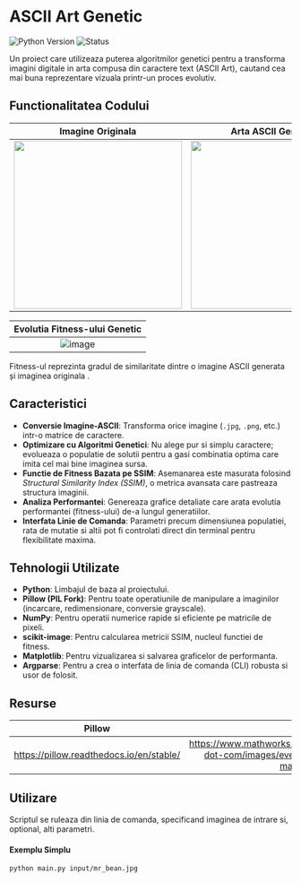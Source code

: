 # ASCII Art Genetic

![Python Version](https://img.shields.io/badge/Python-3.8%2B-blue?style=for-the-badge&logo=python)
![Status](https://img.shields.io/badge/Status-Functional-brightgreen?style=for-the-badge)

Un proiect care utilizeaza puterea algoritmilor genetici pentru a transforma imagini digitale in arta compusa din caractere text (ASCII Art), cautand cea mai buna reprezentare vizuala printr-un proces evolutiv.

## Functionalitatea Codului

| Imagine Originala | Arta ASCII Generata |
| :---------------: | :-----------------: |
| <img src="https://github.com/user-attachments/assets/d004beb0-ce13-4803-84a2-02976a7ae242" width="300"/> | <img src="https://github.com/user-attachments/assets/1e5d51b7-2ee9-43b7-98fe-04d780633534" width="300"/> |

| Evolutia Fitness-ului Genetic |
| :-----------------: |
| ![image](https://github.com/user-attachments/assets/73cb07d3-fc5b-4a32-98e4-6952e91ece5a) |
Fitness-ul reprezinta gradul de similaritate dintre o imagine ASCII generata și imaginea originala .




## Caracteristici 

-   **Conversie Imagine-ASCII**: Transforma orice imagine (`.jpg`, `.png`, etc.) intr-o matrice de caractere.
-   **Optimizare cu Algoritmi Genetici**: Nu alege pur si simplu caractere; evolueaza o populatie de solutii pentru a gasi combinatia optima care imita cel mai bine imaginea sursa.
-   **Functie de Fitness Bazata pe SSIM**: Asemanarea este masurata folosind *Structural Similarity Index (SSIM)*, o metrica avansata care pastreaza structura imaginii.
-   **Analiza Performantei**: Genereaza grafice detaliate care arata evolutia performantei (fitness-ului) de-a lungul generatiilor.
-   **Interfata Linie de Comanda**: Parametri precum dimensiunea populatiei, rata de mutatie si altii pot fi controlati direct din terminal pentru flexibilitate maxima.

## Tehnologii Utilizate

-   **Python**: Limbajul de baza al proiectului.
-   **Pillow (PIL Fork)**: Pentru toate operatiunile de manipulare a imaginilor (incarcare, redimensionare, conversie grayscale).
-   **NumPy**: Pentru operatii numerice rapide si eficiente pe matricile de pixeli.
-   **scikit-image**: Pentru calcularea metricii SSIM, nucleul functiei de fitness.
-   **Matplotlib**: Pentru vizualizarea si salvarea graficelor de performanta.
-   **Argparse**: Pentru a crea o interfata de linia de comanda (CLI) robusta si usor de folosit.

## Resurse

|        Pillow     |          MatLab     |
| :---------------: | :-----------------: |
| https://pillow.readthedocs.io/en/stable/ | https://www.mathworks.com/content/dam/mathworks/mathworks-dot-com/images/events/matlabexpo/kr/2021/how-to-use-matlab-with-python.pdf |



## Utilizare

Scriptul se ruleaza din linia de comanda, specificand imaginea de intrare si, optional, alti parametri.

#### Exemplu Simplu
```bash
python main.py input/mr_bean.jpg
